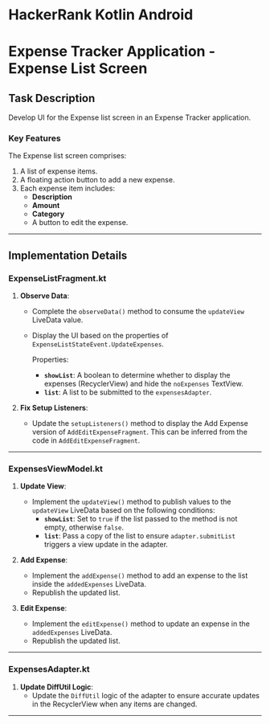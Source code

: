 # HackerRank Kotlin Android

# Expense Tracker Application - Expense List Screen

## Task Description
Develop UI for the Expense list screen in an Expense Tracker application.

### Key Features
The Expense list screen comprises:
1. A list of expense items.
2. A floating action button to add a new expense.
3. Each expense item includes:
    - **Description**
    - **Amount**
    - **Category**
    - A button to edit the expense.

---

## Implementation Details

### **ExpenseListFragment.kt**
1. **Observe Data**:
    - Complete the `observeData()` method to consume the `updateView` LiveData value.
    - Display the UI based on the properties of `ExpenseListStateEvent.UpdateExpenses`.

      Properties:
        - **`showList`**: A boolean to determine whether to display the expenses (RecyclerView) and hide the `noExpenses` TextView.
        - **`list`**: A list to be submitted to the `expensesAdapter`.

2. **Fix Setup Listeners**:
    - Update the `setupListeners()` method to display the Add Expense version of `AddEditExpenseFragment`. This can be inferred from the code in `AddEditExpenseFragment`.

---

### **ExpensesViewModel.kt**
1. **Update View**:
    - Implement the `updateView()` method to publish values to the `updateView` LiveData based on the following conditions:
        - **`showList`**: Set to `true` if the list passed to the method is not empty, otherwise `false`.
        - **`list`**: Pass a copy of the list to ensure `adapter.submitList` triggers a view update in the adapter.

2. **Add Expense**:
    - Implement the `addExpense()` method to add an expense to the list inside the `addedExpenses` LiveData.
    - Republish the updated list.

3. **Edit Expense**:
    - Implement the `editExpense()` method to update an expense in the `addedExpenses` LiveData.
    - Republish the updated list.

---

### **ExpensesAdapter.kt**
1. **Update DiffUtil Logic**:
    - Update the `DiffUtil` logic of the adapter to ensure accurate updates in the RecyclerView when any items are changed.

---